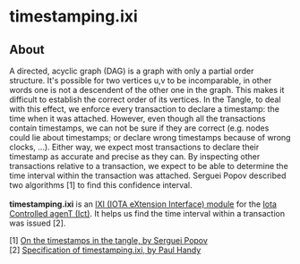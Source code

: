 # timestamping.ixi

## About

A directed, acyclic graph (DAG) is a graph with only a partial order structure. It's possible for two vertices u,v to be incomparable, in other words one is not a descendent of the other one in the graph. This makes it difficult to establish the correct order of its vertices. In the Tangle, to deal with this effect, we enforce every transaction to declare a timestamp: the time when it was attached. However, even though all the transactions contain timestamps, we can not be sure if they are correct (e.g. nodes could lie about timestamps; or declare wrong timestamps because of wrong clocks, ...). Either way, we expect most transactions to declare their timestamp as accurate and precise as they can. By inspecting other transactions relative to a transaction, we expect to be able to determine the time interval within the transaction was attached. Serguei Popov described two algorithms [1] to find this confidence interval.<br><br>
**timestamping.ixi** is an [IXI (IOTA eXtension Interface) module](https://github.com/iotaledger/ixi) for the [Iota Controlled agenT (Ict)](https://github.com/iotaledger/ict).
It helps us find the time interval within a transaction was issued [2]. 

[1] [On the timestamps in the tangle, by Serguei Popov](https://assets.ctfassets.net/r1dr6vzfxhev/4XgiKaTkUgEyW8O8qGg6wm/32f3a7c28022e35e4d5d0e858c0973a9/On_the_timestamps_in_the_tangle_-_20182502.pdf)\
[2] [Specification of timestamping.ixi, by Paul Handy](https://github.com/iotaledger/omega-docs/blob/master/ixi/timestamping/Spec.md)

